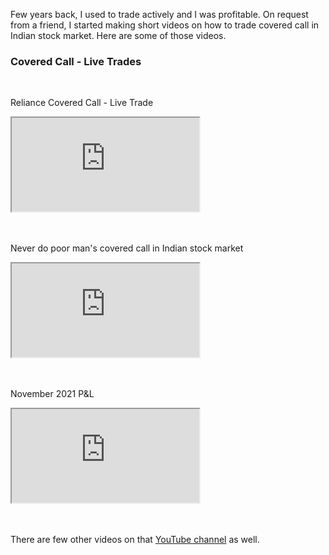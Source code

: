 <!--
.. title: Stock Market #2 - Covered Call Live Trades
.. slug: covered-call-live-trades
.. date: 2023-08-05 04:21:21 UTC+05:30
.. tags: stock-market, trading
.. category:
.. link:
.. description: How to trade covered call in indian stock market. Includes live trades.
.. type: text
-->

Few years back, I used to trade actively and I was profitable. On request from a friend, I started making short videos on how to trade covered call in Indian stock market. Here are some of those videos.

### Covered Call - Live Trades


<br />

Reliance Covered Call - Live Trade

<div class="embed-responsive embed-responsive-16by9">
<iframe class="embed-responsive-item" src="https://www.youtube.com/embed/wRVR60jg220" allowfullscreen>
</iframe>
</div>

<br />
<br />

Never do poor man's covered call in Indian stock market

<div class="embed-responsive embed-responsive-16by9">
<iframe class="embed-responsive-item" src="https://www.youtube.com/embed/4xbV7YE5Ta4" allowfullscreen>
</iframe>
</div>

<br />
<br />

November 2021 P&L

<div class="embed-responsive embed-responsive-16by9">
<iframe class="embed-responsive-item" src="https://www.youtube.com/embed/-b0m99ZbguE" allowfullscreen>
</iframe>
</div>

<br />
<br />

There are few other videos on that [YouTube channel](https://www.youtube.com/@WeekendTraderYT) as well.

<br />
